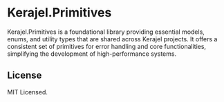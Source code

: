 # Kerajel.Primitives

Kerajel.Primitives is a foundational library providing essential models, enums, and utility types that are shared across Kerajel projects. It offers a consistent set of primitives for error handling and core functionalities, simplifying the development of high-performance systems.

## License
MIT Licensed.
